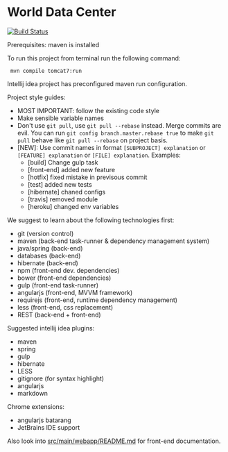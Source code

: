 # World Data Center

[![Build Status](https://travis-ci.org/sochka/wdc.svg)](https://travis-ci.org/sochka/wdc)

Prerequisites: maven is installed

To run this project from terminal run the following command:

     mvn compile tomcat7:run

Intellij idea project has preconfigured maven run configuration.

Project style guides:

  - MOST IMPORTANT: follow the existing code style
  - Make sensible variable names
  - Don't use `git pull`, use `git pull --rebase` instead. Merge commits are evil. You can run `git config branch.master.rebase true` to make `git pull` behave like `git pull --rebase` on project basis.
  - [NEW]: Use commit names in format `[SUBPROJECT] explanation` or `[FEATURE] explanation` or `[FILE] explanation`. Examples:
      -  [build] Change gulp task
      -  [front-end] added new feature
      -  [hotfix] fixed mistake in previsous commit
      -  [test] added new tests
      -  [hibernate] chaned configs
      -  [travis] removed module
      -  [heroku] changed env variables

We suggest to learn about the following technologies first:

  - git (version control)
  - maven (back-end task-runner & dependency management system)
  - java/spring (back-end)
  - databases (back-end)
  - hibernate (back-end)
  - npm (front-end dev. dependencies)
  - bower (front-end dependencies)
  - gulp (front-end task-runner)
  - angularjs (front-end, MVVM framework)
  - requirejs (front-end, runtime dependency management)
  - less (front-end, css replacement)
  - REST (back-end + front-end)

Suggested intellij idea plugins:

  - maven
  - spring
  - gulp
  - hibernate
  - LESS
  - gitignore (for syntax highlight)
  - angularjs
  - markdown

Chrome extensions:

  - angularjs batarang
  - JetBrains IDE support

Also look into [src/main/webapp/README.md](src/main/webapp/README.md) for front-end documentation.
